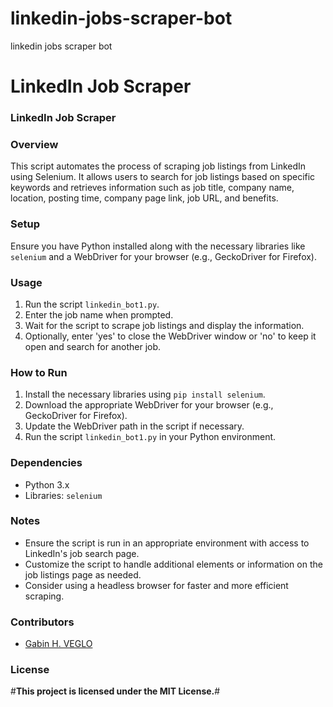 # linkedin-jobs-scraper-bot
linkedin jobs scraper bot
# LinkedIn Job Scraper

### **LinkedIn Job Scraper**

### **Overview**
This script automates the process of scraping job listings from LinkedIn using Selenium. It allows users to search for job listings based on specific keywords and retrieves information such as job title, company name, location, posting time, company page link, job URL, and benefits.

### **Setup**
Ensure you have Python installed along with the necessary libraries like `selenium` and a WebDriver for your browser (e.g., GeckoDriver for Firefox).

### **Usage**
1. Run the script `linkedin_bot1.py`.
2. Enter the job name when prompted.
3. Wait for the script to scrape job listings and display the information.
4. Optionally, enter 'yes' to close the WebDriver window or 'no' to keep it open and search for another job.

### **How to Run**
1. Install the necessary libraries using `pip install selenium`.
2. Download the appropriate WebDriver for your browser (e.g., GeckoDriver for Firefox).
3. Update the WebDriver path in the script if necessary.
4. Run the script `linkedin_bot1.py` in your Python environment.

### **Dependencies**
- Python 3.x
- Libraries: `selenium`

### **Notes**
- Ensure the script is run in an appropriate environment with access to LinkedIn's job search page.
- Customize the script to handle additional elements or information on the job listings page as needed.
- Consider using a headless browser for faster and more efficient scraping.

### **Contributors**
- [Gabin H. VEGLO](https://github.com/VEGLOgabin)

### **License**
#**This project is licensed under the MIT License.**#
